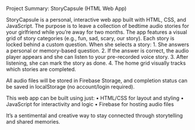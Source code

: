  Project Summary: StoryCapsule (HTML Web App)

StoryCapsule is a personal, interactive web app built with HTML, CSS, and JavaScript. The purpose is to leave a collection of bedtime audio stories for your girlfriend while you’re away for two months. The app features a visual grid of story categories (e.g., fun, sad, scary, our story). Each story is locked behind a custom question. When she selects a story:
	1.	She answers a personal or memory-based question.
	2.	If the answer is correct, the audio player appears and she can listen to your pre-recorded voice story.
	3.	After listening, she can mark the story as done.
	4.	The home grid visually tracks which stories are completed.

All audio files will be stored in Firebase Storage, and completion status can be saved in localStorage (no account/login required).

This web app can be built using just:
	•	HTML/CSS for layout and styling
	•	JavaScript for interactivity and logic
	•	Firebase for hosting audio files

It’s a sentimental and creative way to stay connected through storytelling and shared memories.